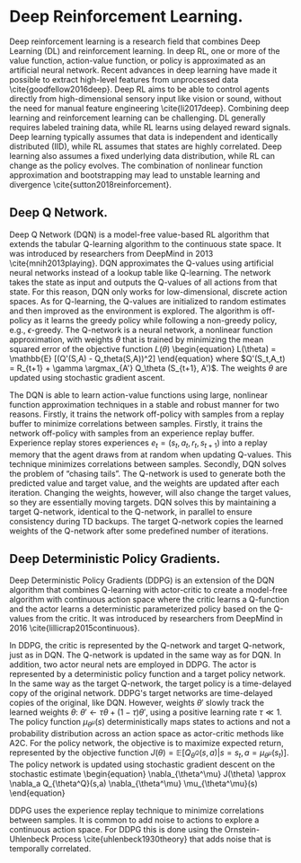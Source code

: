 # Deep Reinforcement Learning. 
Deep reinforcement learning is a research field that combines Deep Learning (DL) and reinforcement learning. 
In deep RL, one or more of the value function, action-value function, or policy is approximated as an artificial neural network. 
Recent advances in deep learning have made it possible to extract high-level features from unprocessed data \cite{goodfellow2016deep}. 
Deep RL aims to be able to control agents directly from high-dimensional sensory input like vision or sound, without the need for manual feature engineering \cite{li2017deep}.
Combining deep learning and reinforcement learning can be challenging. 
DL generally requires labeled training data, while RL learns using delayed reward signals. 
Deep learning typically assumes that data is independent and identically distributed (IID), while RL assumes that states are highly correlated. 
Deep learning also assumes a fixed underlying data distribution, while RL can change as the policy evolves. 
The combination of nonlinear function approximation and bootstrapping may lead to unstable learning and divergence \cite{sutton2018reinforcement}. 



## Deep Q Network. 
Deep Q Network (DQN) is a model-free value-based RL algorithm that extends the tabular Q-learning algorithm to the continuous state space. 
It was introduced by researchers from DeepMind in 2013 \cite{mnih2013playing}. 
DQN approximates the Q-values using artificial neural networks instead of a lookup table like Q-learning. 
The network takes the state as input and outputs the Q-values of all actions from that state. 
For this reason, DQN only works for low-dimensional, discrete action spaces. 
As for Q-learning, the Q-values are initialized to random estimates and then improved as the environment is explored. The algorithm is off-policy as it learns the greedy policy while following a non-greedy policy, e.g., $\epsilon$-greedy. 
The Q-network is a neural network, a nonlinear function approximation, with weights $\theta$ that is trained by minimizing the mean squared error of the objective function $L(\theta)$ 
\begin{equation}
L(\theta) = \mathbb{E} [(Q'(S,A) - Q_theta(S,A))^2]
\end{equation}
where $Q'(S_t,A_t) = R_{t+1} + \gamma \argmax_{A'} Q_\theta (S_{t+1}, A')$. 
The weights $\theta$ are updated using stochastic gradient ascent. 



The DQN is able to learn action-value functions using large, nonlinear function approximation techniques in a stable and robust manner for two reasons. 
Firstly, it trains the network off-policy with samples from a replay buffer to minimize correlations between samples. 
Firstly, it trains the network off-policy with samples from an experience replay buffer. 
Experience replay stores experiences $e_t = (s_t, a_t, r_t, s_{t+1})$ into a replay memory that the agent draws from at random when updating Q-values. 
This technique minimizes correlations between samples. 
Secondly, DQN solves the problem of “chasing tails”. 
The Q-network is used to generate both the predicted value and target value, and the weights are updated after each iteration.
Changing the weights, however, will also change the target values, so they are essentially moving targets. 
DQN solves this by maintaining a target Q-network, identical to the Q-network, in parallel to ensure consistency during TD backups. 
The target Q-network copies the learned weights of the Q-network after some predefined number of iterations. 





## Deep Deterministic Policy Gradients. 
Deep Deterministic Policy Gradients (DDPG) is an extension of the DQN algorithm that combines Q-learning with actor-critic to create a model-free algorithm with continuous action space where the critic learns a Q-function and the actor learns a deterministic parameterized policy based on the Q-values from the critic. 
It was introduced by researchers from DeepMind in 2016 \cite{lillicrap2015continuous}. 


In DDPG, the critic is represented by the Q-network and target Q-network, just as in DQN. The Q-network is updated in the same way as for DQN. 
In addition, two actor neural nets are employed in DDPG. 
The actor is represented by a deterministic policy function and a target policy network. 
In the same way as the target Q-network, the target policy is a time-delayed copy of the original network. 
DDPG's target networks are time-delayed copies of the original, like DQN. However, weights $\theta'$ slowly track the learned weights $\theta$: $\theta' \leftarrow \tau \theta + (1-\tau) \theta'$, using a positive learning rate $\tau \ll 1$.
The policy function $\mu_{\theta^\mu}(s)$ deterministically maps states to actions and not a probability distribution across an action space as actor-critic methods like A2C. 
For the policy network, the objective is to maximize expected return, represented by the objective function $J(\theta)=\mathbb{E}[Q_{\theta^Q}(s,a) | s=s_t,a=\mu_{\theta^\mu}(s_t)]$. 
The policy network is updated using stochastic gradient descent on the stochastic estimate
\begin{equation}
\nabla_{\theta^\mu} J(\theta) \approx \nabla_a Q_{\theta^Q}(s,a) \nabla_{\theta^\mu} \mu_{\theta^\mu}(s)
\end{equation}


DDPG uses the experience replay technique to minimize correlations between samples. 
It is common to add noise to actions to explore a continuous action space. 
For DDPG this is done using the Ornstein-Uhlenbeck Process \cite{uhlenbeck1930theory} that adds noise that is temporally correlated. 


